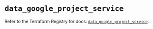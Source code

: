 # `data_google_project_service`

Refer to the Terraform Registry for docs: [`data_google_project_service`](https://registry.terraform.io/providers/hashicorp/google/5.20.0/docs/data-sources/project_service).

